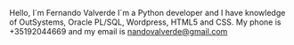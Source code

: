 Hello, I´m Fernando Valverde
I´m  a Python developer and I have knowledge of OutSystems, Oracle PL/SQL, Wordpress, HTML5 and CSS.
My phone is +35192044669 and my email is nandovalverde@gmail.com

